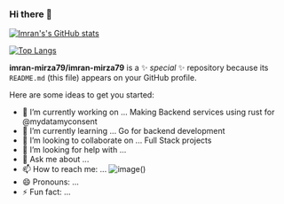 ### Hi there 👋

[![Imran's's GitHub stats](https://github-readme-stats.vercel.app/api?username=imran-mirza79&count_private=true&show_icons=true&theme=transparent)](https://github.com/imran-mirza79/)

[![Top Langs](https://github-readme-stats.vercel.app/api/top-langs/?username=imran-mirza79&layout=compact&theme=transparent&hide_progress=true)](https://github.com/imran-mirza79/imran-mirza79)



**imran-mirza79/imran-mirza79** is a ✨ _special_ ✨ repository because its `README.md` (this file) appears on your GitHub profile.

Here are some ideas to get you started:

- 🔭 I’m currently working on ... Making Backend services using rust for @mydatamyconsent
- 🌱 I’m currently learning ... Go for backend development 
- 👯 I’m looking to collaborate on ... Full Stack projects
- 🤔 I’m looking for help with ...
- 💬 Ask me about ...
- 📫 How to reach me: ... ![image]({https://img.shields.io/badge/Gmail-D14836?style=for-the-badge&logo=gmail&logoColor=white})()
- 😄 Pronouns: ...
- ⚡ Fun fact: ...

